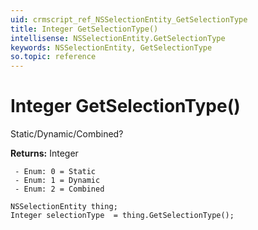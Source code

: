 ```yaml
---
uid: crmscript_ref_NSSelectionEntity_GetSelectionType
title: Integer GetSelectionType()
intellisense: NSSelectionEntity.GetSelectionType
keywords: NSSelectionEntity, GetSelectionType
so.topic: reference
---
```


# Integer GetSelectionType()

Static/Dynamic/Combined?

**Returns:** Integer

     - Enum: 0 = Static 
     - Enum: 1 = Dynamic 
     - Enum: 2 = Combined 

```crmscript
NSSelectionEntity thing;
Integer selectionType  = thing.GetSelectionType();
```

